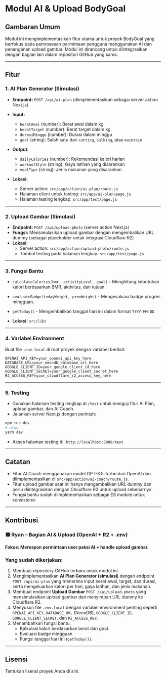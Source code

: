 # Modul AI & Upload BodyGoal

## Gambaran Umum

Modul ini mengimplementasikan fitur utama untuk proyek BodyGoal yang berfokus pada pemrosesan permintaan pengguna menggunakan AI dan penanganan upload gambar. Modul ini dirancang untuk diintegrasikan dengan bagian lain dalam repositori GitHub yang sama.

---

## Fitur

### 1. AI Plan Generator (Simulasi)

- **Endpoint:** `POST /api/ai-plan` (diimplementasikan sebagai server action Next.js)
- **Input:**
  - `beratAwal` (number): Berat awal dalam kg
  - `beratTarget` (number): Berat target dalam kg
  - `durasiMinggu` (number): Durasi dalam minggu
  - `goal` (string): Salah satu dari `cutting`, `bulking`, atau `maintain`
- **Output:**
  - `dailyCalories` (number): Rekomendasi kalori harian
  - `workoutStyle` (string): Gaya latihan yang disarankan
  - `mealType` (string): Jenis makanan yang disarankan

- **Lokasi:**
  - Server action: `src/app/action/ai-plan/route.js`
  - Halaman client untuk testing: `src/app/ai-plan/page.js`
  - Halaman testing lengkap: `src/app/test/page.js`

---

### 2. Upload Gambar (Simulasi)

- **Endpoint:** `POST /api/upload-photo` (server action Next.js)
- **Fungsi:** Mensimulasikan upload gambar dengan mengembalikan URL dummy (sebagai placeholder untuk integrasi Cloudflare R2)
- **Lokasi:**
  - Server action: `src/app/action/upload-photo/route.js`
  - Tombol testing pada halaman lengkap: `src/app/test/page.js`

---

### 3. Fungsi Bantu

- `calculateCalories(bmr, activityLevel, goal)` - Menghitung kebutuhan kalori berdasarkan BMR, aktivitas, dan tujuan.
- `evaluateBadge(todayWeight, prevWeight)` - Mengevaluasi badge progres mingguan.
- `getToday()` - Mengembalikan tanggal hari ini dalam format `YYYY-MM-DD`.

- **Lokasi:** `src/lib/`

---

### 4. Variabel Environment

Buat file `.env.local` di root proyek dengan variabel berikut:

```
OPENAI_API_KEY=your_openai_api_key_here
DATABASE_URL=your_neondb_database_url_here
GOOGLE_CLIENT_ID=your_google_client_id_here
GOOGLE_CLIENT_SECRET=your_google_client_secret_here
R2_ACCESS_KEY=your_cloudflare_r2_access_key_here
```

---

### 5. Testing

- Gunakan halaman testing lengkap di `/test` untuk menguji fitur AI Plan, upload gambar, dan AI Coach.
- Jalankan server Next.js dengan perintah:

```bash
npm run dev
# atau
yarn dev
```

- Akses halaman testing di: `http://localhost:3000/test`

---

## Catatan

- Fitur AI Coach menggunakan model GPT-3.5-turbo dari OpenAI dan diimplementasikan di `src/app/action/ai-coach/route.js`.
- Fitur upload gambar saat ini hanya mengembalikan URL dummy dan perlu diintegrasikan dengan Cloudflare R2 untuk upload sebenarnya.
- Fungsi bantu sudah diimplementasikan sebagai ES module untuk konsistensi.

---

## Kontribusi

### 🟥 Ryan – **Bagian AI & Upload (OpenAI + R2 + .env)**

**Fokus: Merespon permintaan user pakai AI + handle upload gambar.**

### Yang sudah dikerjakan:

1. Membuat repository GitHub terbaru untuk modul ini.
2. Mengimplementasikan **AI Plan Generator (simulasi)** dengan endpoint `POST /api/ai-plan` yang menerima input berat awal, target, dan durasi, serta mengeluarkan kalori per hari, gaya latihan, dan jenis makanan.
3. Membuat endpoint **Upload Gambar** `POST /api/upload-photo` yang mensimulasikan upload gambar dan menyimpan URL dummy ke Cloudflare R2.
4. Menyusun file `.env.local` dengan variabel environment penting seperti `OPENAI_API_KEY`, `DATABASE_URL` (NeonDB), `GOOGLE_CLIENT_ID`, `GOOGLE_CLIENT_SECRET`, dan `R2_ACCESS_KEY`.
5. Menambahkan fungsi bantu:
   - Kalkulasi kalori berdasarkan berat dan goal.
   - Evaluasi badge mingguan.
   - Fungsi tanggal hari ini (`getToday()`).

---

## Lisensi

Tentukan lisensi proyek Anda di sini.
